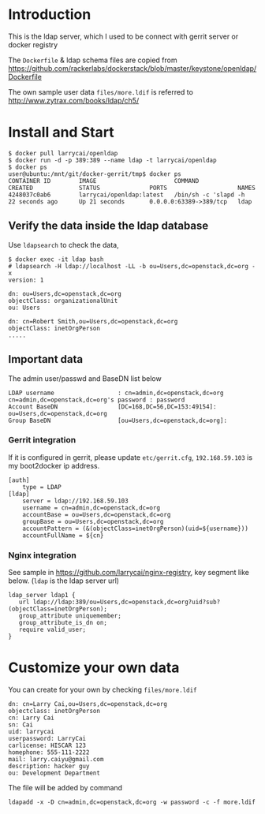 # Introduction #

This is the ldap server, which I used to be connect with gerrit server or docker registry

The `Dockerfile` & ldap schema files are copied from https://github.com/rackerlabs/dockerstack/blob/master/keystone/openldap/Dockerfile

The own sample user data `files/more.ldif` is referred to http://www.zytrax.com/books/ldap/ch5/ 

# Install and Start #

    $ docker pull larrycai/openldap
    $ docker run -d -p 389:389 --name ldap -t larrycai/openldap
    $ docker ps
    user@ubuntu:/mnt/git/docker-gerrit/tmp$ docker ps
    CONTAINER ID        IMAGE                      COMMAND                CREATED             STATUS              PORTS                    NAMES
    4248037c0ab6        larrycai/openldap:latest   /bin/sh -c 'slapd -h   22 seconds ago      Up 21 seconds       0.0.0.0:63389->389/tcp   ldap

## Verify the data inside the ldap database ##

Use `ldapsearch` to check the data, 

    $ docker exec -it ldap bash
	# ldapsearch -H ldap://localhost -LL -b ou=Users,dc=openstack,dc=org -x
	version: 1

	dn: ou=Users,dc=openstack,dc=org
	objectClass: organizationalUnit
	ou: Users

	dn: cn=Robert Smith,ou=Users,dc=openstack,dc=org
	objectClass: inetOrgPerson
    .....

## Important data ##

The admin user/passwd and BaseDN list below

    LDAP username                  : cn=admin,dc=openstack,dc=org
    cn=admin,dc=openstack,dc=org's password : password
    Account BaseDN                 [DC=168,DC=56,DC=153:49154]: ou=Users,dc=openstack,dc=org
    Group BaseDN                   [ou=Users,dc=openstack,dc=org]:

### Gerrit integration ###    
If it is configured in gerrit, please update `etc/gerrit.cfg`, `192.168.59.103` is my boot2docker ip address.  

    [auth]
        type = LDAP
    [ldap]
        server = ldap://192.168.59.103
        username = cn=admin,dc=openstack,dc=org
        accountBase = ou=Users,dc=openstack,dc=org
        groupBase = ou=Users,dc=openstack,dc=org
        accountPattern = (&(objectClass=inetOrgPerson)(uid=${username}))
        accountFullName = ${cn}

### Nginx integration ###

See sample in https://github.com/larrycai/nginx-registry, key segment like below. (`ldap` is the ldap server url)

    ldap_server ldap1 {
       url ldap://ldap:389/ou=Users,dc=openstack,dc=org?uid?sub?(objectClass=inetOrgPerson);
       group_attribute uniquemember;
       group_attribute_is_dn on;
       require valid_user;
    }

# Customize your own data #

You can create for your own by checking `files/more.ldif`

    dn: cn=Larry Cai,ou=Users,dc=openstack,dc=org
    objectclass: inetOrgPerson
    cn: Larry Cai
    sn: Cai
    uid: larrycai
    userpassword: LarryCai
    carlicense: HISCAR 123
    homephone: 555-111-2222
    mail: larry.caiyu@gmail.com
    description: hacker guy
    ou: Development Department  

The file will be added by command

    ldapadd -x -D cn=admin,dc=openstack,dc=org -w password -c -f more.ldif

